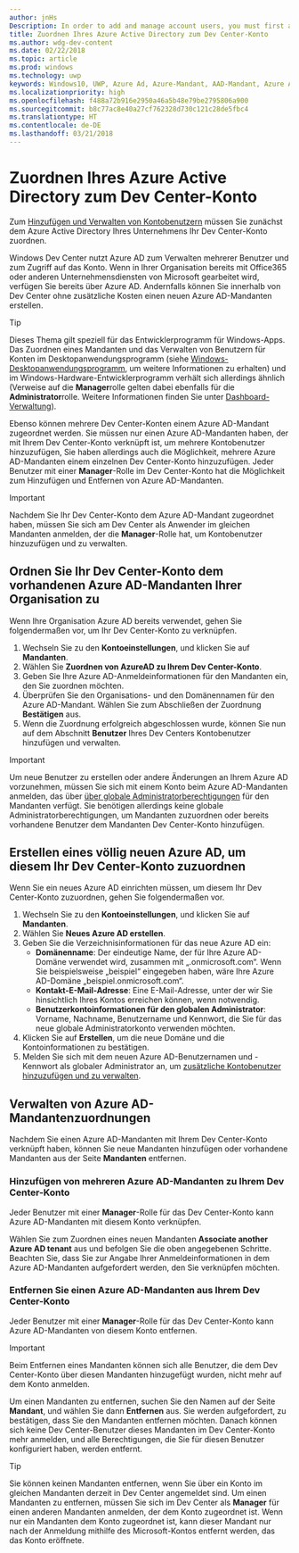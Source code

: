 ```yaml
---
author: jnHs
Description: In order to add and manage account users, you must first associate your Dev Center account with your organization's Azure Active Directory.
title: Zuordnen Ihres Azure Active Directory zum Dev Center-Konto
ms.author: wdg-dev-content
ms.date: 02/22/2018
ms.topic: article
ms.prod: windows
ms.technology: uwp
keywords: Windows10, UWP, Azure Ad, Azure-Mandant, AAD-Mandant, Azure AD-Mandant, Mandantenverwaltung, Mandanten
ms.localizationpriority: high
ms.openlocfilehash: f488a72b916e2950a46a5b48e79be2795806a900
ms.sourcegitcommit: b8c77ac8e40a27cf762328d730c121c28de5fbc4
ms.translationtype: HT
ms.contentlocale: de-DE
ms.lasthandoff: 03/21/2018
---
```

# <a name="associate-azure-active-directory-with-your-dev-center-account"></a>Zuordnen Ihres Azure Active Directory zum Dev Center-Konto

Zum [Hinzufügen und Verwalten von Kontobenutzern](add-users-groups-and-azure-ad-applications.md) müssen Sie zunächst dem Azure Active Directory Ihres Unternehmens Ihr Dev Center-Konto zuordnen. 

Windows Dev Center nutzt Azure AD zum Verwalten mehrerer Benutzer und zum Zugriff auf das Konto. Wenn in Ihrer Organisation bereits mit Office365 oder anderen Unternehmensdiensten von Microsoft gearbeitet wird, verfügen Sie bereits über Azure AD. Andernfalls können Sie innerhalb von Dev Center ohne zusätzliche Kosten einen neuen Azure AD-Mandanten erstellen.

> [!TIP]
> Dieses Thema gilt speziell für das Entwicklerprogramm für Windows-Apps. Das Zuordnen eines Mandanten und das Verwalten von Benutzern für Konten im Desktopanwendungsprogramm (siehe [Windows-Desktopanwendungsprogramm](https://msdn.microsoft.com/library/windows/desktop/mt826504#users), um weitere Informationen zu erhalten) und im Windows-Hardware-Entwicklerprogramm verhält sich allerdings ähnlich (Verweise auf die **Manager**rolle gelten dabei ebenfalls für die **Administrator**rolle. Weitere Informationen finden Sie unter [Dashboard-Verwaltung](https://docs.microsoft.com/windows-hardware/drivers/dashboard/dashboard-administration)).

Ebenso können mehrere Dev Center-Konten einem Azure AD-Mandant zugeordnet werden. Sie müssen nur einen Azure AD-Mandanten haben, der mit Ihrem Dev Center-Konto verknüpft ist, um mehrere Kontobenutzer hinzuzufügen, Sie haben allerdings auch die Möglichkeit, mehrere Azure AD-Mandanten einem einzelnen Dev Center-Konto hinzuzufügen. Jeder Benutzer mit einer **Manager**-Rolle im Dev Center-Konto hat die Möglichkeit zum Hinzufügen und Entfernen von Azure AD-Mandanten.

> [!IMPORTANT]
> Nachdem Sie Ihr Dev Center-Konto dem Azure AD-Mandant zugeordnet haben, müssen Sie sich am Dev Center als Anwender im gleichen Mandanten anmelden, der die **Manager**-Rolle hat, um Kontobenutzer hinzuzufügen und zu verwalten.


## <a name="associate-your-dev-center-account-with-your-organizations-existing-azure-ad-tenant"></a>Ordnen Sie Ihr Dev Center-Konto dem vorhandenen Azure AD-Mandanten Ihrer Organisation zu

Wenn Ihre Organisation Azure AD bereits verwendet, gehen Sie folgendermaßen vor, um Ihr Dev Center-Konto zu verknüpfen.

1.  Wechseln Sie zu den **Kontoeinstellungen**, und klicken Sie auf **Mandanten**.
2.  Wählen Sie **Zuordnen von AzureAD zu Ihrem Dev Center-Konto**.
3.  Geben Sie Ihre Azure AD-Anmeldeinformationen für den Mandanten ein, den Sie zuordnen möchten.
4.  Überprüfen Sie den Organisations- und den Domänennamen für den Azure AD-Mandant. Wählen Sie zum Abschließen der Zuordnung **Bestätigen** aus.
5.  Wenn die Zuordnung erfolgreich abgeschlossen wurde, können Sie nun auf dem Abschnitt **Benutzer** Ihres Dev Centers Kontobenutzer hinzufügen und verwalten.

> [!IMPORTANT]
> Um neue Benutzer zu erstellen oder andere Änderungen an Ihrem Azure AD vorzunehmen, müssen Sie sich mit einem Konto beim Azure AD-Mandanten anmelden, das über [über globale Administratorberechtigungen](http://go.microsoft.com/fwlink/?LinkId=746654) für den Mandanten verfügt. Sie benötigen allerdings keine globale Administratorberechtigungen, um Mandanten zuzuordnen oder bereits vorhandene Benutzer dem Mandanten Dev Center-Konto hinzufügen.


## <a name="create-a-brand-new-azure-ad-to-associate-with-your-dev-center-account"></a>Erstellen eines völlig neuen Azure AD, um diesem Ihr Dev Center-Konto zuzuordnen

Wenn Sie ein neues Azure AD einrichten müssen, um diesem Ihr Dev Center-Konto zuzuordnen, gehen Sie folgendermaßen vor.

1.  Wechseln Sie zu den **Kontoeinstellungen**, und klicken Sie auf **Mandanten**.
2.  Wählen Sie **Neues Azure AD erstellen**.
3.  Geben Sie die Verzeichnisinformationen für das neue Azure AD ein:
    - **Domänenname**: Der eindeutige Name, der für Ihre Azure AD-Domäne verwendet wird, zusammen mit „.onmicrosoft.com“. Wenn Sie beispielsweise „beispiel“ eingegeben haben, wäre Ihre Azure AD-Domäne „beispiel.onmicrosoft.com“.
    - **Kontakt-E-Mail-Adresse**: Eine E-Mail-Adresse, unter der wir Sie hinsichtlich Ihres Kontos erreichen können, wenn notwendig.
    - **Benutzerkontoinformationen für den globalen Administrator**: Vorname, Nachname, Benutzername und Kennwort, die Sie für das neue globale Administratorkonto verwenden möchten.
4.  Klicken Sie auf **Erstellen**, um die neue Domäne und die Kontoinformationen zu bestätigen.
5.  Melden Sie sich mit dem neuen Azure AD-Benutzernamen und -Kennwort als globaler Administrator an, um [zusätzliche Kontobenutzer hinzuzufügen und zu verwalten](add-users-groups-and-azure-ad-applications.md).


## <a name="manage-azure-ad-tenant-associations"></a>Verwalten von Azure AD-Mandantenzuordnungen

Nachdem Sie einen Azure AD-Mandanten mit Ihrem Dev Center-Konto verknüpft haben, können Sie neue Mandanten hinzufügen oder vorhandene Mandanten aus der Seite **Mandanten** entfernen.


### <a name="add-multiple-azure-ad-tenants-to-your-dev-center-account"></a>Hinzufügen von mehreren Azure AD-Mandanten zu Ihrem Dev Center-Konto

Jeder Benutzer mit einer **Manager**-Rolle für das Dev Center-Konto kann Azure AD-Mandanten mit diesem Konto verknüpfen.

Wählen Sie zum Zuordnen eines neuen Mandanten **Associate another Azure AD tenant** aus und befolgen Sie die oben angegebenen Schritte. Beachten Sie, dass Sie zur Angabe Ihrer Anmeldeinformationen in dem Azure AD-Mandanten aufgefordert werden, den Sie verknüpfen möchten.


### <a name="remove-an-azure-ad-tenant-from-your-dev-center-account"></a>Entfernen Sie einen Azure AD-Mandanten aus Ihrem Dev Center-Konto

Jeder Benutzer mit einer **Manager**-Rolle für das Dev Center-Konto kann Azure AD-Mandanten von diesem Konto entfernen.

> [!IMPORTANT]
> Beim Entfernen eines Mandanten können sich alle Benutzer, die dem Dev Center-Konto über diesen Mandanten hinzugefügt wurden, nicht mehr auf dem Konto anmelden. 

Um einen Mandanten zu entfernen, suchen Sie den Namen auf der Seite **Mandant**, und wählen Sie dann **Entfernen** aus. Sie werden aufgefordert, zu bestätigen, dass Sie den Mandanten entfernen möchten. Danach können sich keine Dev Center-Benutzer dieses Mandanten im Dev Center-Konto mehr anmelden, und alle Berechtigungen, die Sie für diesen Benutzer konfiguriert haben, werden entfernt.

> [!TIP]
> Sie können keinen Mandanten entfernen, wenn Sie über ein Konto im gleichen Mandanten derzeit in Dev Center angemeldet sind. Um einen Mandanten zu entfernen, müssen Sie sich im Dev Center als **Manager** für einen anderen Mandanten anmelden, der dem Konto zugeordnet ist. Wenn nur ein Mandanten dem Konto zugeordnet ist, kann dieser Mandant nur nach der Anmeldung mithilfe des Microsoft-Kontos entfernt werden, das das Konto eröffnete.


